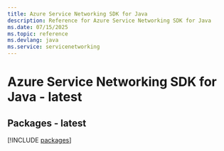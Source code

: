 ```yaml
---
title: Azure Service Networking SDK for Java
description: Reference for Azure Service Networking SDK for Java
ms.date: 07/15/2025
ms.topic: reference
ms.devlang: java
ms.service: servicenetworking
---
```

# Azure Service Networking SDK for Java - latest
## Packages - latest
[!INCLUDE [packages](service-networking-index.md)]